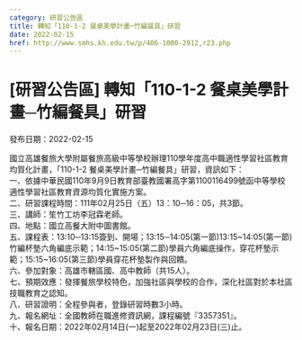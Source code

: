 ```yaml
---
category: 研習公告區
title: 轉知「110-1-2 餐桌美學計畫─竹編餐具」研習
date: 2022-02-15
href: http://www.smhs.kh.edu.tw/p/406-1000-2912,r23.php
---
```


# [研習公告區] 轉知「110-1-2 餐桌美學計畫─竹編餐具」研習

發布日期：2022-02-15

<div><div></div><div>國立高雄餐旅大學附屬餐旅高級中等學校辦理110學年度高中職適性學習社區教育均質化計畫，「110-1-2 餐桌美學計畫─竹編餐具」研習，資訊如下：<br> 一、依據中華民國110年9月9日教育部臺教國署高字第1100116499號函中等學校適性學習社區教育資源均質化實施方案。<br> 二、研習課程時間：111年02月25日（五）13：10─16：05，共3節。<br> 三、講師：笙竹工坊李冠霖老師。<br> 四、地點：國立高餐大附中圖書館。<br> 五、課程表：13:10─13:15簽到、開場；13:15─14:05(第一節)13:15~14:05(第一節)竹編杯墊六角編底示範；14:15~15:05(第二節)學員六角編底操作，穿花杯墊示範；15:15~16:05(第三節)學員穿花杯墊製作與回饋。<br> 六、參加對象：高雄市轄區國、高中教師（共15人）。<br> 七、預期效應：發揮餐旅學校特色，加強社區與學校的合作，深化社區對於本社區技職教育之認知。<br> 八、研習證明：全程參與者，登錄研習時數3小時。<br> 九、報名網址：全國教師在職進修資訊網，課程編號『3357351』。<br> 十、報名日期：2022年02月14日(一)起至2022年02月23日(三)止。</div></div>

